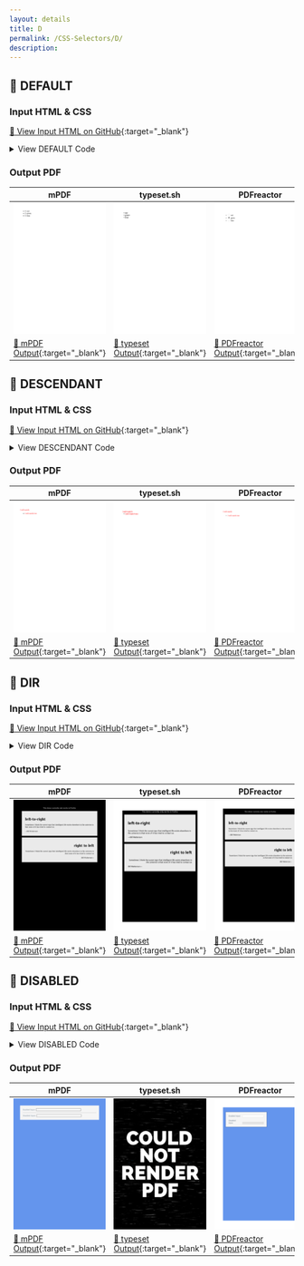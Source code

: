 ```yaml
---
layout: details
title: D
permalink: /CSS-Selectors/D/
description: 
---
```




## 🔬 DEFAULT

### Input HTML & CSS

[📄 View Input HTML on GitHub](https://raw.githubusercontent.com/azettl/compare.html2pdf.tools/master//html/CSS%20Selectors/D/default.html){:target="_blank"}

<details>
    <summary>
        View DEFAULT Code
    </summary>
    <pre><code class="hljs xml"><span class="hljs-meta">&lt;!DOCTYPE <span class="hljs-meta-keyword">html</span>&gt;</span>
<span class="hljs-comment">&lt;!-- Sample from https://css-tricks.com/almanac/selectors/d/default/ --&gt;</span>
<span class="hljs-tag">&lt;<span class="hljs-name">html</span> <span class="hljs-attr">lang</span>=<span class="hljs-string">"en"</span>&gt;</span>
    <span class="hljs-tag">&lt;<span class="hljs-name">head</span>&gt;</span>
        <span class="hljs-tag">&lt;<span class="hljs-name">style</span>&gt;</span><span class="css">
        <span class="hljs-selector-tag">input</span><span class="hljs-selector-attr">[type=<span class="hljs-string">"radio"</span>]</span><span class="hljs-selector-pseudo">:default</span> + <span class="hljs-selector-tag">label</span><span class="hljs-selector-pseudo">:after</span> {
   <span class="hljs-attribute">content</span>: <span class="hljs-string">' (default)'</span>;
   <span class="hljs-attribute">color</span>: <span class="hljs-number">#999</span>;
   <span class="hljs-attribute">font-style</span>: italic;
}
        </span><span class="hljs-tag">&lt;/<span class="hljs-name">style</span>&gt;</span>
    <span class="hljs-tag">&lt;/<span class="hljs-name">head</span>&gt;</span>
    <span class="hljs-tag">&lt;<span class="hljs-name">body</span>&gt;</span>
        <span class="hljs-tag">&lt;<span class="hljs-name">ul</span>&gt;</span>
            <span class="hljs-tag">&lt;<span class="hljs-name">li</span>&gt;</span>
              <span class="hljs-tag">&lt;<span class="hljs-name">input</span> <span class="hljs-attr">type</span>=<span class="hljs-string">"radio"</span> <span class="hljs-attr">name</span>=<span class="hljs-string">"color"</span> <span class="hljs-attr">value</span>=<span class="hljs-string">"red"</span> <span class="hljs-attr">id</span>=<span class="hljs-string">"red"</span>&gt;</span> 
              <span class="hljs-tag">&lt;<span class="hljs-name">label</span> <span class="hljs-attr">for</span>=<span class="hljs-string">"red"</span>&gt;</span>red<span class="hljs-tag">&lt;/<span class="hljs-name">label</span>&gt;</span>
            <span class="hljs-tag">&lt;/<span class="hljs-name">li</span>&gt;</span>
            <span class="hljs-tag">&lt;<span class="hljs-name">li</span>&gt;</span>
              <span class="hljs-tag">&lt;<span class="hljs-name">input</span> <span class="hljs-attr">type</span>=<span class="hljs-string">"radio"</span> <span class="hljs-attr">name</span>=<span class="hljs-string">"green"</span> <span class="hljs-attr">value</span>=<span class="hljs-string">"green"</span> <span class="hljs-attr">id</span>=<span class="hljs-string">"green"</span> <span class="hljs-attr">checked</span>&gt;</span> 
              <span class="hljs-tag">&lt;<span class="hljs-name">label</span> <span class="hljs-attr">for</span>=<span class="hljs-string">"green"</span>&gt;</span>green<span class="hljs-tag">&lt;/<span class="hljs-name">label</span>&gt;</span>
            <span class="hljs-tag">&lt;/<span class="hljs-name">li</span>&gt;</span>
            <span class="hljs-tag">&lt;<span class="hljs-name">li</span>&gt;</span>
              <span class="hljs-tag">&lt;<span class="hljs-name">input</span> <span class="hljs-attr">type</span>=<span class="hljs-string">"radio"</span> <span class="hljs-attr">name</span>=<span class="hljs-string">"blue"</span> <span class="hljs-attr">value</span>=<span class="hljs-string">"blue"</span> <span class="hljs-attr">id</span>=<span class="hljs-string">"blue"</span>&gt;</span> 
              <span class="hljs-tag">&lt;<span class="hljs-name">label</span> <span class="hljs-attr">for</span>=<span class="hljs-string">"blue"</span>&gt;</span>blue<span class="hljs-tag">&lt;/<span class="hljs-name">label</span>&gt;</span>
            <span class="hljs-tag">&lt;/<span class="hljs-name">li</span>&gt;</span>
          <span class="hljs-tag">&lt;/<span class="hljs-name">ul</span>&gt;</span>
    <span class="hljs-tag">&lt;/<span class="hljs-name">body</span>&gt;</span>
<span class="hljs-tag">&lt;/<span class="hljs-name">html</span>&gt;</span></code></pre>
</details>

### Output PDF

| mPDF | typeset.sh | PDFreactor | wkhtmltopdf
|---------|---------|---------|---------|
| ![mPDF Preview](mpdf__html_CSS_Selectors_D_default.html.png) | ![typeset Preview](typeset__html_CSS_Selectors_D_default.html.png) | ![PDFreactor Preview](pdfreactor__html_CSS_Selectors_D_default.html.png) | ![wkhtmltopdf Preview](wkhtmltopdf__html_CSS_Selectors_D_default.html.png) |
| [📕 mPDF Output](mpdf__html_CSS_Selectors_D_default.html.pdf){:target="_blank"} | [📕 typeset Output](typeset__html_CSS_Selectors_D_default.html.pdf){:target="_blank"} | [📕 PDFreactor Output](pdfreactor__html_CSS_Selectors_D_default.html.pdf){:target="_blank"} | [📕 wkhtmltopdf Output](wkhtmltopdf__html_CSS_Selectors_D_default.html.pdf){:target="_blank"} |

## 🔬 DESCENDANT

### Input HTML & CSS

[📄 View Input HTML on GitHub](https://raw.githubusercontent.com/azettl/compare.html2pdf.tools/master//html/CSS%20Selectors/D/descendant.html){:target="_blank"}

<details>
    <summary>
        View DESCENDANT Code
    </summary>
    <pre><code class="hljs xml"><span class="hljs-meta">&lt;!DOCTYPE <span class="hljs-meta-keyword">html</span>&gt;</span>
<span class="hljs-comment">&lt;!-- Sample from https://css-tricks.com/almanac/selectors/d/descendant/ --&gt;</span>
<span class="hljs-tag">&lt;<span class="hljs-name">html</span> <span class="hljs-attr">lang</span>=<span class="hljs-string">"en"</span>&gt;</span>
    <span class="hljs-tag">&lt;<span class="hljs-name">head</span>&gt;</span>
        <span class="hljs-tag">&lt;<span class="hljs-name">style</span>&gt;</span><span class="css">
            <span class="hljs-selector-tag">div</span> <span class="hljs-selector-tag">span</span>{
                <span class="hljs-attribute">color</span>:red;
            }
        </span><span class="hljs-tag">&lt;/<span class="hljs-name">style</span>&gt;</span>
    <span class="hljs-tag">&lt;/<span class="hljs-name">head</span>&gt;</span>
    <span class="hljs-tag">&lt;<span class="hljs-name">body</span>&gt;</span>
        <span class="hljs-tag">&lt;<span class="hljs-name">div</span>&gt;</span>
            <span class="hljs-tag">&lt;<span class="hljs-name">span</span>&gt;</span>I will match<span class="hljs-tag">&lt;/<span class="hljs-name">span</span>&gt;</span>
            <span class="hljs-tag">&lt;<span class="hljs-name">ul</span>&gt;</span>
              <span class="hljs-tag">&lt;<span class="hljs-name">li</span>&gt;</span>
                 <span class="hljs-tag">&lt;<span class="hljs-name">span</span>&gt;</span>I will match too<span class="hljs-tag">&lt;/<span class="hljs-name">span</span>&gt;</span>
              <span class="hljs-tag">&lt;/<span class="hljs-name">li</span>&gt;</span>
            <span class="hljs-tag">&lt;/<span class="hljs-name">ul</span>&gt;</span>
          <span class="hljs-tag">&lt;/<span class="hljs-name">div</span>&gt;</span>
    <span class="hljs-tag">&lt;/<span class="hljs-name">body</span>&gt;</span>
<span class="hljs-tag">&lt;/<span class="hljs-name">html</span>&gt;</span></code></pre>
</details>

### Output PDF

| mPDF | typeset.sh | PDFreactor | wkhtmltopdf
|---------|---------|---------|---------|
| ![mPDF Preview](mpdf__html_CSS_Selectors_D_descendant.html.png) | ![typeset Preview](typeset__html_CSS_Selectors_D_descendant.html.png) | ![PDFreactor Preview](pdfreactor__html_CSS_Selectors_D_descendant.html.png) | ![wkhtmltopdf Preview](wkhtmltopdf__html_CSS_Selectors_D_descendant.html.png) |
| [📕 mPDF Output](mpdf__html_CSS_Selectors_D_descendant.html.pdf){:target="_blank"} | [📕 typeset Output](typeset__html_CSS_Selectors_D_descendant.html.pdf){:target="_blank"} | [📕 PDFreactor Output](pdfreactor__html_CSS_Selectors_D_descendant.html.pdf){:target="_blank"} | [📕 wkhtmltopdf Output](wkhtmltopdf__html_CSS_Selectors_D_descendant.html.pdf){:target="_blank"} |

## 🔬 DIR

### Input HTML & CSS

[📄 View Input HTML on GitHub](https://raw.githubusercontent.com/azettl/compare.html2pdf.tools/master//html/CSS%20Selectors/D/dir.html){:target="_blank"}

<details>
    <summary>
        View DIR Code
    </summary>
    <pre><code class="hljs xml"><span class="hljs-meta">&lt;!DOCTYPE <span class="hljs-meta-keyword">html</span>&gt;</span>
<span class="hljs-comment">&lt;!-- Sample from https://css-tricks.com/almanac/selectors/d/dir/ --&gt;</span>
<span class="hljs-tag">&lt;<span class="hljs-name">html</span> <span class="hljs-attr">lang</span>=<span class="hljs-string">"en"</span>&gt;</span>
    <span class="hljs-tag">&lt;<span class="hljs-name">head</span>&gt;</span>
        <span class="hljs-tag">&lt;<span class="hljs-name">style</span>&gt;</span><span class="css">
        <span class="hljs-selector-tag">body</span> {
  <span class="hljs-attribute">background-color</span>: <span class="hljs-number">#000</span>;
  <span class="hljs-attribute">width</span>: <span class="hljs-number">100%</span>;
}

<span class="hljs-selector-tag">div</span> {
  <span class="hljs-attribute">background-color</span>: <span class="hljs-number">#eaeaea</span>;
  <span class="hljs-attribute">margin</span>: <span class="hljs-number">1em</span>;
  <span class="hljs-attribute">padding</span>: <span class="hljs-number">2em</span>;
  <span class="hljs-attribute">max-width</span>: <span class="hljs-number">100%</span>;
}

<span class="hljs-selector-tag">div</span><span class="hljs-selector-pseudo">:dir(ltr)</span> {
  <span class="hljs-attribute">background-color</span>: <span class="hljs-number">#333</span>;
  <span class="hljs-attribute">color</span>: <span class="hljs-number">#fff</span>;
}

<span class="hljs-selector-tag">div</span><span class="hljs-selector-pseudo">:dir(rtl)</span> {
  <span class="hljs-attribute">background</span>: red;
  <span class="hljs-attribute">color</span>: <span class="hljs-number">#fff</span>;
}

<span class="hljs-selector-class">.support</span> {
  <span class="hljs-attribute">color</span>: <span class="hljs-number">#fff</span>;
  <span class="hljs-attribute">text-align</span>: center;
  <span class="hljs-attribute">display</span>: block;
}
        </span><span class="hljs-tag">&lt;/<span class="hljs-name">style</span>&gt;</span>
    <span class="hljs-tag">&lt;/<span class="hljs-name">head</span>&gt;</span>
    <span class="hljs-tag">&lt;<span class="hljs-name">body</span>&gt;</span>
        <span class="hljs-tag">&lt;<span class="hljs-name">p</span> <span class="hljs-attr">class</span>=<span class="hljs-string">"support"</span>&gt;</span>This demo currently only works in Firefox<span class="hljs-tag">&lt;/<span class="hljs-name">p</span>&gt;</span>

        <span class="hljs-tag">&lt;<span class="hljs-name">div</span> <span class="hljs-attr">dir</span>=<span class="hljs-string">"ltr"</span>&gt;</span>
          <span class="hljs-tag">&lt;<span class="hljs-name">h1</span>&gt;</span>left-to-right<span class="hljs-tag">&lt;/<span class="hljs-name">h1</span>&gt;</span>
          <span class="hljs-tag">&lt;<span class="hljs-name">p</span>&gt;</span>Sometimes I think the surest sign that intelligent life exists elsewhere in the universe is that none of it has tried to contact us.<span class="hljs-tag">&lt;/<span class="hljs-name">p</span>&gt;</span>
          <span class="hljs-tag">&lt;<span class="hljs-name">cite</span>&gt;</span><span class="hljs-symbol">&amp;mdash;</span>Bill Watterson<span class="hljs-tag">&lt;/<span class="hljs-name">cite</span>&gt;</span>
        <span class="hljs-tag">&lt;/<span class="hljs-name">div</span>&gt;</span>
        <span class="hljs-tag">&lt;<span class="hljs-name">div</span> <span class="hljs-attr">dir</span>=<span class="hljs-string">"rtl"</span>&gt;</span>
          <span class="hljs-tag">&lt;<span class="hljs-name">h1</span>&gt;</span>right to left<span class="hljs-tag">&lt;/<span class="hljs-name">h1</span>&gt;</span>
          <span class="hljs-tag">&lt;<span class="hljs-name">p</span>&gt;</span>Sometimes I think the surest sign that intelligent life exists elsewhere in the universe is that none of it has tried to contact us.<span class="hljs-tag">&lt;/<span class="hljs-name">p</span>&gt;</span>
          <span class="hljs-tag">&lt;<span class="hljs-name">cite</span>&gt;</span><span class="hljs-symbol">&amp;mdash;</span>Bill Watterson<span class="hljs-tag">&lt;/<span class="hljs-name">cite</span>&gt;</span>
        <span class="hljs-tag">&lt;/<span class="hljs-name">div</span>&gt;</span>
    <span class="hljs-tag">&lt;/<span class="hljs-name">body</span>&gt;</span>
<span class="hljs-tag">&lt;/<span class="hljs-name">html</span>&gt;</span></code></pre>
</details>

### Output PDF

| mPDF | typeset.sh | PDFreactor | wkhtmltopdf
|---------|---------|---------|---------|
| ![mPDF Preview](mpdf__html_CSS_Selectors_D_dir.html.png) | ![typeset Preview](typeset__html_CSS_Selectors_D_dir.html.png) | ![PDFreactor Preview](pdfreactor__html_CSS_Selectors_D_dir.html.png) | ![wkhtmltopdf Preview](wkhtmltopdf__html_CSS_Selectors_D_dir.html.png) |
| [📕 mPDF Output](mpdf__html_CSS_Selectors_D_dir.html.pdf){:target="_blank"} | [📕 typeset Output](typeset__html_CSS_Selectors_D_dir.html.pdf){:target="_blank"} | [📕 PDFreactor Output](pdfreactor__html_CSS_Selectors_D_dir.html.pdf){:target="_blank"} | [📕 wkhtmltopdf Output](wkhtmltopdf__html_CSS_Selectors_D_dir.html.pdf){:target="_blank"} |

## 🔬 DISABLED

### Input HTML & CSS

[📄 View Input HTML on GitHub](https://raw.githubusercontent.com/azettl/compare.html2pdf.tools/master//html/CSS%20Selectors/D/disabled.html){:target="_blank"}

<details>
    <summary>
        View DISABLED Code
    </summary>
    <pre><code class="hljs xml"><span class="hljs-meta">&lt;!DOCTYPE <span class="hljs-meta-keyword">html</span>&gt;</span>
<span class="hljs-comment">&lt;!-- Sample from https://css-tricks.com/almanac/selectors/d/disabled/ --&gt;</span>
<span class="hljs-tag">&lt;<span class="hljs-name">html</span> <span class="hljs-attr">lang</span>=<span class="hljs-string">"en"</span>&gt;</span>
    <span class="hljs-tag">&lt;<span class="hljs-name">head</span>&gt;</span>
        <span class="hljs-tag">&lt;<span class="hljs-name">style</span>&gt;</span><span class="css">
        <span class="hljs-comment">/* The good stuff starts here :)
*/</span>

  <span class="hljs-selector-tag">input</span> {
    <span class="hljs-attribute">width</span>: <span class="hljs-number">60%</span>;
    <span class="hljs-attribute">margin</span>: <span class="hljs-number">0</span>;
    <span class="hljs-attribute">border</span>: none;
    <span class="hljs-attribute">outline</span>: <span class="hljs-number">1px</span> solid lightgrey;
    <span class="hljs-attribute">outline-offset</span>: <span class="hljs-number">2px</span>;
  }

<span class="hljs-selector-tag">input</span><span class="hljs-selector-pseudo">:disabled</span> {
  <span class="hljs-attribute">background</span>: <span class="hljs-built_in">url</span>(data:image/png;base64,iVBORw0KGgoAAAANSUhEUgAAAAQAAAAECAYAAACp8Z5+AAAAIklEQVQIW2NkQAKrVq36zwjjgzhhYWGMYAEYB8RmROaABADeOQ8CXl/xfgAAAABJRU5ErkJggg==) repeat;
}

<span class="hljs-comment">/* BASIC PAGE CSS. NOT PART OF THE EXAMPLE
*/</span>

* {
  <span class="hljs-attribute">-webkit-box-sizing</span>: border-box;
  <span class="hljs-attribute">-moz-box-sizing</span>: border-box;
  <span class="hljs-attribute">box-sizing</span>: border-box;
}

<span class="hljs-selector-tag">body</span> {
  <span class="hljs-attribute">font</span>: <span class="hljs-number">300</span> <span class="hljs-number">16px</span>/<span class="hljs-number">1.25</span> <span class="hljs-string">"Helvetica Neue"</span>, sans-serif;
  <span class="hljs-attribute">color</span>: slategrey;
  <span class="hljs-attribute">background</span>: cornflowerblue;
  <span class="hljs-attribute">padding</span>: <span class="hljs-number">1.5em</span>;
}

<span class="hljs-selector-tag">form</span> {
  <span class="hljs-attribute">background</span>: whitesmoke;
  <span class="hljs-attribute">padding</span>: <span class="hljs-number">1.5em</span>;
  <span class="hljs-attribute">max-width</span>: <span class="hljs-number">400px</span>;
  <span class="hljs-attribute">width</span>: <span class="hljs-number">100%</span>;
  <span class="hljs-attribute">outline</span>: <span class="hljs-number">3px</span> solid <span class="hljs-built_in">rgba</span>(<span class="hljs-number">0</span>, <span class="hljs-number">0</span>, <span class="hljs-number">0</span>, <span class="hljs-number">0.25</span>);
}

  <span class="hljs-selector-tag">hr</span> {
    <span class="hljs-attribute">visibility</span>: hidden;
  }

  <span class="hljs-selector-tag">label</span> {
    <span class="hljs-attribute">margin-right</span>: <span class="hljs-number">3%</span>;
  <span class="hljs-attribute">text-align</span>: left;
    <span class="hljs-attribute">display</span>: inline-block;
    <span class="hljs-attribute">width</span>: <span class="hljs-number">35%</span>;
  }

        </span><span class="hljs-tag">&lt;/<span class="hljs-name">style</span>&gt;</span>
    <span class="hljs-tag">&lt;/<span class="hljs-name">head</span>&gt;</span>
    <span class="hljs-tag">&lt;<span class="hljs-name">body</span>&gt;</span>
        <span class="hljs-tag">&lt;<span class="hljs-name">form</span> <span class="hljs-attr">action</span>=<span class="hljs-string">"#"</span>&gt;</span>
            <span class="hljs-tag">&lt;<span class="hljs-name">label</span> <span class="hljs-attr">for</span>=<span class="hljs-string">"name"</span>&gt;</span>Enabled Input:<span class="hljs-tag">&lt;/<span class="hljs-name">label</span>&gt;</span>
            <span class="hljs-tag">&lt;<span class="hljs-name">input</span> <span class="hljs-attr">type</span>=<span class="hljs-string">"text"</span> <span class="hljs-attr">autofocus</span>&gt;</span>
              <span class="hljs-tag">&lt;<span class="hljs-name">hr</span>&gt;</span>
            <span class="hljs-tag">&lt;<span class="hljs-name">label</span> <span class="hljs-attr">for</span>=<span class="hljs-string">"name"</span>&gt;</span>Disabled Input:<span class="hljs-tag">&lt;/<span class="hljs-name">label</span>&gt;</span>
            <span class="hljs-tag">&lt;<span class="hljs-name">input</span> <span class="hljs-attr">type</span>=<span class="hljs-string">"text"</span> <span class="hljs-attr">disabled</span>&gt;</span>
        <span class="hljs-tag">&lt;/<span class="hljs-name">form</span>&gt;</span>  
    <span class="hljs-tag">&lt;/<span class="hljs-name">body</span>&gt;</span>
<span class="hljs-tag">&lt;/<span class="hljs-name">html</span>&gt;</span></code></pre>
</details>

### Output PDF

| mPDF | typeset.sh | PDFreactor | wkhtmltopdf
|---------|---------|---------|---------|
| ![mPDF Preview](mpdf__html_CSS_Selectors_D_disabled.html.png) | ![typeset Preview](typeset__html_CSS_Selectors_D_disabled.html.png) | ![PDFreactor Preview](pdfreactor__html_CSS_Selectors_D_disabled.html.png) | ![wkhtmltopdf Preview](wkhtmltopdf__html_CSS_Selectors_D_disabled.html.png) |
| [📕 mPDF Output](mpdf__html_CSS_Selectors_D_disabled.html.pdf){:target="_blank"} | [📕 typeset Output](typeset__html_CSS_Selectors_D_disabled.html.pdf){:target="_blank"} | [📕 PDFreactor Output](pdfreactor__html_CSS_Selectors_D_disabled.html.pdf){:target="_blank"} | [📕 wkhtmltopdf Output](wkhtmltopdf__html_CSS_Selectors_D_disabled.html.pdf){:target="_blank"} |


